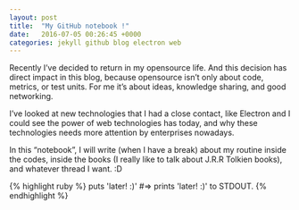 ```yaml
---
layout: post
title:  "My GitHub notebook !"
date:   2016-07-05 00:26:45 +0000
categories: jekyll github blog electron web
---
```


Recently I’ve decided to return in my opensource life. And this decision has direct
impact in this blog, because opensource isn’t only about code, metrics, or test units.
For me it’s about ideas, knowledge sharing, and good networking.

I’ve looked at new technologies that I had a close contact, like Electron and I could
see the power of web technologies has today, and why these technologies needs more attention
by enterprises nowadays.

In this “notebook”, I will write (when I have a break) about my routine inside the
codes, inside the books (I really like to talk about J.R.R Tolkien books), and
whatever thread I want. :D

{% highlight ruby %}
puts 'later! :)'
#=> prints 'later! :)' to STDOUT.
{% endhighlight %}

[gh-electron]: https://github.com/electron/electron
